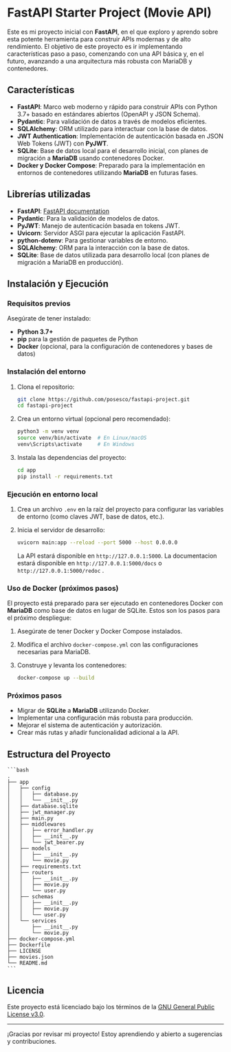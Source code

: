 # FastAPI Starter Project (Movie API)

Este es mi proyecto inicial con **FastAPI**, en el que exploro y aprendo sobre esta potente herramienta para construir APIs modernas y de alto rendimiento. El objetivo de este proyecto es ir implementando características paso a paso, comenzando con una API básica y, en el futuro, avanzando a una arquitectura más robusta con MariaDB y contenedores.

## Características

- **FastAPI**: Marco web moderno y rápido para construir APIs con Python 3.7+ basado en estándares abiertos (OpenAPI y JSON Schema).
- **Pydantic**: Para validación de datos a través de modelos eficientes.
- **SQLAlchemy**: ORM utilizado para interactuar con la base de datos.
- **JWT Authentication**: Implementación de autenticación basada en JSON Web Tokens (JWT) con **PyJWT**.
- **SQLite**: Base de datos local para el desarrollo inicial, con planes de migración a **MariaDB** usando contenedores Docker.
- **Docker y Docker Compose**: Preparado para la implementación en entornos de contenedores utilizando **MariaDB** en futuras fases.

## Librerías utilizadas

- **FastAPI**: [FastAPI documentation](https://fastapi.tiangolo.com/)
- **Pydantic**: Para la validación de modelos de datos.
- **PyJWT**: Manejo de autenticación basada en tokens JWT.
- **Uvicorn**: Servidor ASGI para ejecutar la aplicación FastAPI.
- **python-dotenv**: Para gestionar variables de entorno.
- **SQLAlchemy**: ORM para la interacción con la base de datos.
- **SQLite**: Base de datos utilizada para desarrollo local (con planes de migración a MariaDB en producción).

## Instalación y Ejecución

### Requisitos previos

Asegúrate de tener instalado:

- **Python 3.7+**
- **pip** para la gestión de paquetes de Python
- **Docker** (opcional, para la configuración de contenedores y bases de datos)

### Instalación del entorno

1. Clona el repositorio:

    ```bash
    git clone https://github.com/posesco/fastapi-project.git
    cd fastapi-project
    ```

2. Crea un entorno virtual (opcional pero recomendado):

    ```bash
    python3 -m venv venv  
    source venv/bin/activate  # En Linux/macOS
    venv\Scripts\activate     # En Windows
    ```

3. Instala las dependencias del proyecto:

    ```bash
    cd app
    pip install -r requirements.txt
    ```

### Ejecución en entorno local

1. Crea un archivo `.env` en la raíz del proyecto para configurar las variables de entorno (como claves JWT, base de datos, etc.).

2. Inicia el servidor de desarrollo:

    ```bash
    uvicorn main:app --reload --port 5000 --host 0.0.0.0
    ```

   La API estará disponible en `http://127.0.0.1:5000`.
   La documentacion estará disponible en `http://127.0.0.1:5000/docs` o `http://127.0.0.1:5000/redoc` .

### Uso de Docker (próximos pasos)

El proyecto está preparado para ser ejecutado en contenedores Docker con **MariaDB** como base de datos en lugar de SQLite. Estos son los pasos para el próximo despliegue:

1. Asegúrate de tener Docker y Docker Compose instalados.

2. Modifica el archivo `docker-compose.yml` con las configuraciones necesarias para MariaDB.

3. Construye y levanta los contenedores:

    ```bash
    docker-compose up --build
    ```

### Próximos pasos

- Migrar de **SQLite** a **MariaDB** utilizando Docker.
- Implementar una configuración más robusta para producción.
- Mejorar el sistema de autenticación y autorización.
- Crear más rutas y añadir funcionalidad adicional a la API.

## Estructura del Proyecto

    ```bash
    .
    ├── app
    │   ├── config
    │   │   ├── database.py
    │   │   └── __init__.py
    │   ├── database.sqlite
    │   ├── jwt_manager.py
    │   ├── main.py
    │   ├── middlewares
    │   │   ├── error_handler.py
    │   │   ├── __init__.py
    │   │   └── jwt_bearer.py
    │   ├── models
    │   │   ├── __init__.py
    │   │   └── movie.py
    │   ├── requirements.txt
    │   ├── routers
    │   │   ├── __init__.py
    │   │   ├── movie.py
    │   │   └── user.py
    │   ├── schemas
    │   │   ├── __init__.py
    │   │   ├── movie.py
    │   │   └── user.py
    │   └── services
    │       ├── __init__.py
    │       └── movie.py
    ├── docker-compose.yml
    ├── Dockerfile
    ├── LICENSE
    ├── movies.json
    └── README.md
    ```

## Licencia

Este proyecto está licenciado bajo los términos de la [GNU General Public License v3.0](./LICENSE).

---

¡Gracias por revisar mi proyecto! Estoy aprendiendo y abierto a sugerencias y contribuciones.